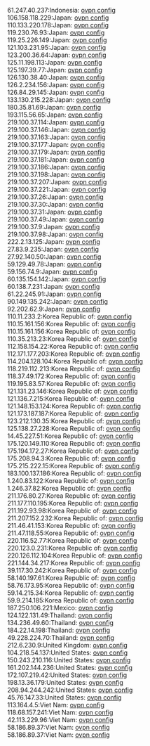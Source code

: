 61.247.40.237:Indonesia: [ovpn config](vpn/61_247_40_237.ovpn)  
106.158.118.229:Japan: [ovpn config](vpn/106_158_118_229.ovpn)  
110.133.220.178:Japan: [ovpn config](vpn/110_133_220_178.ovpn)  
119.230.76.93:Japan: [ovpn config](vpn/119_230_76_93.ovpn)  
119.25.226.149:Japan: [ovpn config](vpn/119_25_226_149.ovpn)  
121.103.231.95:Japan: [ovpn config](vpn/121_103_231_95.ovpn)  
123.200.36.64:Japan: [ovpn config](vpn/123_200_36_64.ovpn)  
125.11.198.113:Japan: [ovpn config](vpn/125_11_198_113.ovpn)  
125.197.39.77:Japan: [ovpn config](vpn/125_197_39_77.ovpn)  
126.130.38.40:Japan: [ovpn config](vpn/126_130_38_40.ovpn)  
126.2.234.156:Japan: [ovpn config](vpn/126_2_234_156.ovpn)  
126.84.29.145:Japan: [ovpn config](vpn/126_84_29_145.ovpn)  
133.130.215.228:Japan: [ovpn config](vpn/133_130_215_228.ovpn)  
180.35.81.69:Japan: [ovpn config](vpn/180_35_81_69.ovpn)  
193.115.56.65:Japan: [ovpn config](vpn/193_115_56_65.ovpn)  
219.100.37.114:Japan: [ovpn config](vpn/219_100_37_114.ovpn)  
219.100.37.146:Japan: [ovpn config](vpn/219_100_37_146.ovpn)  
219.100.37.163:Japan: [ovpn config](vpn/219_100_37_163.ovpn)  
219.100.37.177:Japan: [ovpn config](vpn/219_100_37_177.ovpn)  
219.100.37.179:Japan: [ovpn config](vpn/219_100_37_179.ovpn)  
219.100.37.181:Japan: [ovpn config](vpn/219_100_37_181.ovpn)  
219.100.37.186:Japan: [ovpn config](vpn/219_100_37_186.ovpn)  
219.100.37.198:Japan: [ovpn config](vpn/219_100_37_198.ovpn)  
219.100.37.207:Japan: [ovpn config](vpn/219_100_37_207.ovpn)  
219.100.37.221:Japan: [ovpn config](vpn/219_100_37_221.ovpn)  
219.100.37.26:Japan: [ovpn config](vpn/219_100_37_26.ovpn)  
219.100.37.30:Japan: [ovpn config](vpn/219_100_37_30.ovpn)  
219.100.37.31:Japan: [ovpn config](vpn/219_100_37_31.ovpn)  
219.100.37.49:Japan: [ovpn config](vpn/219_100_37_49.ovpn)  
219.100.37.9:Japan: [ovpn config](vpn/219_100_37_9.ovpn)  
219.100.37.98:Japan: [ovpn config](vpn/219_100_37_98.ovpn)  
222.2.13.125:Japan: [ovpn config](vpn/222_2_13_125.ovpn)  
27.83.9.235:Japan: [ovpn config](vpn/27_83_9_235.ovpn)  
27.92.140.50:Japan: [ovpn config](vpn/27_92_140_50.ovpn)  
59.129.49.78:Japan: [ovpn config](vpn/59_129_49_78.ovpn)  
59.156.74.9:Japan: [ovpn config](vpn/59_156_74_9.ovpn)  
60.135.154.142:Japan: [ovpn config](vpn/60_135_154_142.ovpn)  
60.138.7.231:Japan: [ovpn config](vpn/60_138_7_231.ovpn)  
61.22.245.91:Japan: [ovpn config](vpn/61_22_245_91.ovpn)  
90.149.135.242:Japan: [ovpn config](vpn/90_149_135_242.ovpn)  
92.202.62.9:Japan: [ovpn config](vpn/92_202_62_9.ovpn)  
110.11.233.2:Korea Republic of: [ovpn config](vpn/110_11_233_2.ovpn)  
110.15.161.156:Korea Republic of: [ovpn config](vpn/110_15_161_156.ovpn)  
110.15.161.156:Korea Republic of: [ovpn config](vpn/110_15_161_156.ovpn)  
110.35.213.23:Korea Republic of: [ovpn config](vpn/110_35_213_23.ovpn)  
112.158.154.22:Korea Republic of: [ovpn config](vpn/112_158_154_22.ovpn)  
112.171.177.203:Korea Republic of: [ovpn config](vpn/112_171_177_203.ovpn)  
114.204.128.104:Korea Republic of: [ovpn config](vpn/114_204_128_104.ovpn)  
118.219.112.213:Korea Republic of: [ovpn config](vpn/118_219_112_213.ovpn)  
118.37.49.172:Korea Republic of: [ovpn config](vpn/118_37_49_172.ovpn)  
119.195.83.57:Korea Republic of: [ovpn config](vpn/119_195_83_57.ovpn)  
121.131.23.146:Korea Republic of: [ovpn config](vpn/121_131_23_146.ovpn)  
121.136.7.215:Korea Republic of: [ovpn config](vpn/121_136_7_215.ovpn)  
121.148.153.124:Korea Republic of: [ovpn config](vpn/121_148_153_124.ovpn)  
121.173.187.187:Korea Republic of: [ovpn config](vpn/121_173_187_187.ovpn)  
123.212.130.35:Korea Republic of: [ovpn config](vpn/123_212_130_35.ovpn)  
125.138.27.228:Korea Republic of: [ovpn config](vpn/125_138_27_228.ovpn)  
14.45.227.51:Korea Republic of: [ovpn config](vpn/14_45_227_51.ovpn)  
175.120.149.110:Korea Republic of: [ovpn config](vpn/175_120_149_110.ovpn)  
175.194.172.27:Korea Republic of: [ovpn config](vpn/175_194_172_27.ovpn)  
175.208.94.3:Korea Republic of: [ovpn config](vpn/175_208_94_3.ovpn)  
175.215.222.15:Korea Republic of: [ovpn config](vpn/175_215_222_15.ovpn)  
183.100.137.186:Korea Republic of: [ovpn config](vpn/183_100_137_186.ovpn)  
1.240.83.122:Korea Republic of: [ovpn config](vpn/1_240_83_122.ovpn)  
1.246.37.82:Korea Republic of: [ovpn config](vpn/1_246_37_82.ovpn)  
211.176.80.27:Korea Republic of: [ovpn config](vpn/211_176_80_27.ovpn)  
211.177.110.195:Korea Republic of: [ovpn config](vpn/211_177_110_195.ovpn)  
211.192.93.98:Korea Republic of: [ovpn config](vpn/211_192_93_98.ovpn)  
211.207.152.232:Korea Republic of: [ovpn config](vpn/211_207_152_232.ovpn)  
211.46.41.153:Korea Republic of: [ovpn config](vpn/211_46_41_153.ovpn)  
211.47.118.55:Korea Republic of: [ovpn config](vpn/211_47_118_55.ovpn)  
220.116.52.77:Korea Republic of: [ovpn config](vpn/220_116_52_77.ovpn)  
220.123.0.231:Korea Republic of: [ovpn config](vpn/220_123_0_231.ovpn)  
220.126.112.104:Korea Republic of: [ovpn config](vpn/220_126_112_104.ovpn)  
221.144.34.217:Korea Republic of: [ovpn config](vpn/221_144_34_217.ovpn)  
39.117.30.242:Korea Republic of: [ovpn config](vpn/39_117_30_242.ovpn)  
58.140.197.61:Korea Republic of: [ovpn config](vpn/58_140_197_61.ovpn)  
58.76.173.95:Korea Republic of: [ovpn config](vpn/58_76_173_95.ovpn)  
59.14.215.34:Korea Republic of: [ovpn config](vpn/59_14_215_34.ovpn)  
59.9.214.185:Korea Republic of: [ovpn config](vpn/59_9_214_185.ovpn)  
187.250.106.221:Mexico: [ovpn config](vpn/187_250_106_221.ovpn)  
124.122.131.49:Thailand: [ovpn config](vpn/124_122_131_49.ovpn)  
134.236.49.60:Thailand: [ovpn config](vpn/134_236_49_60.ovpn)  
184.22.14.198:Thailand: [ovpn config](vpn/184_22_14_198.ovpn)  
49.228.224.70:Thailand: [ovpn config](vpn/49_228_224_70.ovpn)  
212.6.230.9:United Kingdom: [ovpn config](vpn/212_6_230_9.ovpn)  
104.218.54.137:United States: [ovpn config](vpn/104_218_54_137.ovpn)  
150.243.210.116:United States: [ovpn config](vpn/150_243_210_116.ovpn)  
161.202.144.236:United States: [ovpn config](vpn/161_202_144_236.ovpn)  
172.107.219.42:United States: [ovpn config](vpn/172_107_219_42.ovpn)  
198.13.36.179:United States: [ovpn config](vpn/198_13_36_179.ovpn)  
208.94.244.242:United States: [ovpn config](vpn/208_94_244_242.ovpn)  
45.76.147.33:United States: [ovpn config](vpn/45_76_147_33.ovpn)  
113.164.4.5:Viet Nam: [ovpn config](vpn/113_164_4_5.ovpn)  
118.68.157.241:Viet Nam: [ovpn config](vpn/118_68_157_241.ovpn)  
42.113.229.96:Viet Nam: [ovpn config](vpn/42_113_229_96.ovpn)  
58.186.89.37:Viet Nam: [ovpn config](vpn/58_186_89_37.ovpn)  
58.186.89.37:Viet Nam: [ovpn config](vpn/58_186_89_37.ovpn)  
